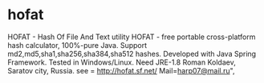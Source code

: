 # hofat
HOFAT - Hash Of File And Text utility
HOFAT - free portable cross-platform
hash calculator, 100%-pure Java. Support
md2,md5,sha1,sha256,sha384,sha512 hashes.
Developed with Java Spring Framework.
Tested in Windows/Linux. Need JRE-1.8
Roman Koldaev, Saratov city, Russia.
see = http://hofat.sf.net/
Mail=harp07@mail.ru",
